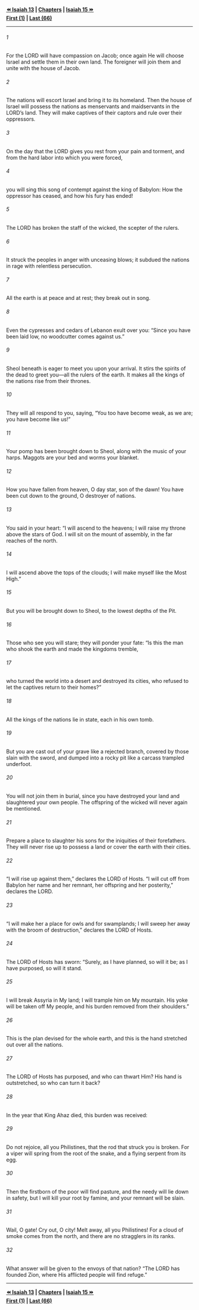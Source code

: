   
**[⏪ Isaiah 13](./Isaiah%2013.md) | [Chapters](./_index.md) | [Isaiah 15 ⏩](./Isaiah%2015.md)**  
**[First (1)](./Isaiah%201.md) | [Last (66)](./Isaiah%2066.md)**  
  
---  
  
###### 1  
For the LORD will have compassion on Jacob; once again He will choose Israel and settle them in their own land. The foreigner will join them and unite with the house of Jacob.  
  
###### 2  
The nations will escort Israel and bring it to its homeland. Then the house of Israel will possess the nations as menservants and maidservants in the LORD’s land. They will make captives of their captors and rule over their oppressors.  
  
###### 3  
On the day that the LORD gives you rest from your pain and torment, and from the hard labor into which you were forced,  
  
###### 4  
you will sing this song of contempt against the king of Babylon: How the oppressor has ceased, and how his fury has ended!  
  
###### 5  
The LORD has broken the staff of the wicked, the scepter of the rulers.  
  
###### 6  
It struck the peoples in anger with unceasing blows; it subdued the nations in rage with relentless persecution.  
  
###### 7  
All the earth is at peace and at rest; they break out in song.  
  
###### 8  
Even the cypresses and cedars of Lebanon exult over you: “Since you have been laid low, no woodcutter comes against us.”  
  
###### 9  
Sheol beneath is eager to meet you upon your arrival. It stirs the spirits of the dead to greet you—all the rulers of the earth. It makes all the kings of the nations rise from their thrones.  
  
###### 10  
They will all respond to you, saying, “You too have become weak, as we are; you have become like us!”  
  
###### 11  
Your pomp has been brought down to Sheol, along with the music of your harps. Maggots are your bed and worms your blanket.  
  
###### 12  
How you have fallen from heaven, O day star, son of the dawn! You have been cut down to the ground, O destroyer of nations.  
  
###### 13  
You said in your heart: “I will ascend to the heavens; I will raise my throne above the stars of God. I will sit on the mount of assembly, in the far reaches of the north.  
  
###### 14  
I will ascend above the tops of the clouds; I will make myself like the Most High.”  
  
###### 15  
But you will be brought down to Sheol, to the lowest depths of the Pit.  
  
###### 16  
Those who see you will stare; they will ponder your fate: “Is this the man who shook the earth and made the kingdoms tremble,  
  
###### 17  
who turned the world into a desert and destroyed its cities, who refused to let the captives return to their homes?”  
  
###### 18  
All the kings of the nations lie in state, each in his own tomb.  
  
###### 19  
But you are cast out of your grave like a rejected branch, covered by those slain with the sword, and dumped into a rocky pit like a carcass trampled underfoot.  
  
###### 20  
You will not join them in burial, since you have destroyed your land and slaughtered your own people. The offspring of the wicked will never again be mentioned.  
  
###### 21  
Prepare a place to slaughter his sons for the iniquities of their forefathers. They will never rise up to possess a land or cover the earth with their cities.  
  
###### 22  
“I will rise up against them,” declares the LORD of Hosts. “I will cut off from Babylon her name and her remnant, her offspring and her posterity,” declares the LORD.  
  
###### 23  
“I will make her a place for owls and for swamplands; I will sweep her away with the broom of destruction,” declares the LORD of Hosts.  
  
###### 24  
The LORD of Hosts has sworn: “Surely, as I have planned, so will it be; as I have purposed, so will it stand.  
  
###### 25  
I will break Assyria in My land; I will trample him on My mountain. His yoke will be taken off My people, and his burden removed from their shoulders.”  
  
###### 26  
This is the plan devised for the whole earth, and this is the hand stretched out over all the nations.  
  
###### 27  
The LORD of Hosts has purposed, and who can thwart Him? His hand is outstretched, so who can turn it back?  
  
###### 28  
In the year that King Ahaz died, this burden was received:  
  
###### 29  
Do not rejoice, all you Philistines, that the rod that struck you is broken. For a viper will spring from the root of the snake, and a flying serpent from its egg.  
  
###### 30  
Then the firstborn of the poor will find pasture, and the needy will lie down in safety, but I will kill your root by famine, and your remnant will be slain.  
  
###### 31  
Wail, O gate! Cry out, O city! Melt away, all you Philistines! For a cloud of smoke comes from the north, and there are no stragglers in its ranks.  
  
###### 32  
What answer will be given to the envoys of that nation? “The LORD has founded Zion, where His afflicted people will find refuge.”  
  
  
---  
  
**[⏪ Isaiah 13](./Isaiah%2013.md) | [Chapters](./_index.md) | [Isaiah 15 ⏩](./Isaiah%2015.md)**  
**[First (1)](./Isaiah%201.md) | [Last (66)](./Isaiah%2066.md)**  
  
